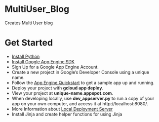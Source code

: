 # MultiUser_Blog
Creates Multi User blog
# Get Started
* [Install Python](https://www.python.org/downloads/)
* [Install Google App Engine SDK](https://cloud.google.com/appengine/downloads#Google_App_Engine_SDK_for_Python)
* Sign Up for a Google App Engine Account.
* Create a new project in Google’s Developer Console using a unique name.
* Follow the [App Engine Quickstart](https://cloud.google.com/appengine/docs/python/quickstart) to get a sample app up and running.
* Deploy your project with __gcloud app deploy__.
* View your project at __unique-name.appspot.com__.
* When developing locally, use __dev_appserver.py__ to run a copy of your app on your own computer, and access it at http://localhost:8080/.
* More Information about [Local Deployment Server](https://cloud.google.com/appengine/docs/python/tools/using-local-server)
* Install Jinja and create helper functions for using Jinja

